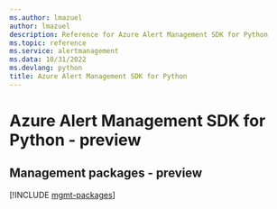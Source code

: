 ```yaml
---
ms.author: lmazuel
author: lmazuel
description: Reference for Azure Alert Management SDK for Python
ms.topic: reference
ms.service: alertmanagement
ms.data: 10/31/2022
ms.devlang: python
title: Azure Alert Management SDK for Python
---
```

# Azure Alert Management SDK for Python - preview

## Management packages - preview
[!INCLUDE [mgmt-packages](alert-management-mgmt-index.md)]